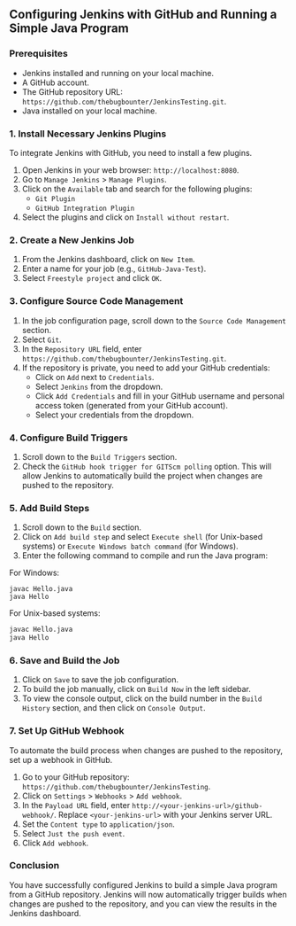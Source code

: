 
## Configuring Jenkins with GitHub and Running a Simple Java Program

### Prerequisites
- Jenkins installed and running on your local machine.
- A GitHub account.
- The GitHub repository URL: `https://github.com/thebugbounter/JenkinsTesting.git`.
- Java installed on your local machine.

### 1. Install Necessary Jenkins Plugins
To integrate Jenkins with GitHub, you need to install a few plugins.

1. Open Jenkins in your web browser: `http://localhost:8080`.
2. Go to `Manage Jenkins` > `Manage Plugins`.
3. Click on the `Available` tab and search for the following plugins:
   - `Git Plugin`
   - `GitHub Integration Plugin`
4. Select the plugins and click on `Install without restart`.

### 2. Create a New Jenkins Job

1. From the Jenkins dashboard, click on `New Item`.
2. Enter a name for your job (e.g., `GitHub-Java-Test`).
3. Select `Freestyle project` and click `OK`.

### 3. Configure Source Code Management

1. In the job configuration page, scroll down to the `Source Code Management` section.
2. Select `Git`.
3. In the `Repository URL` field, enter `https://github.com/thebugbounter/JenkinsTesting.git`.
4. If the repository is private, you need to add your GitHub credentials:
   - Click on `Add` next to `Credentials`.
   - Select `Jenkins` from the dropdown.
   - Click `Add Credentials` and fill in your GitHub username and personal access token (generated from your GitHub account).
   - Select your credentials from the dropdown.

### 4. Configure Build Triggers

1. Scroll down to the `Build Triggers` section.
2. Check the `GitHub hook trigger for GITScm polling` option. This will allow Jenkins to automatically build the project when changes are pushed to the repository.

### 5. Add Build Steps

1. Scroll down to the `Build` section.
2. Click on `Add build step` and select `Execute shell` (for Unix-based systems) or `Execute Windows batch command` (for Windows).
3. Enter the following command to compile and run the Java program:

For Windows:
```batch
javac Hello.java
java Hello
```

For Unix-based systems:
```sh
javac Hello.java
java Hello
```

### 6. Save and Build the Job

1. Click on `Save` to save the job configuration.
2. To build the job manually, click on `Build Now` in the left sidebar.
3. To view the console output, click on the build number in the `Build History` section, and then click on `Console Output`.

### 7. Set Up GitHub Webhook

To automate the build process when changes are pushed to the repository, set up a webhook in GitHub.

1. Go to your GitHub repository: `https://github.com/thebugbounter/JenkinsTesting`.
2. Click on `Settings` > `Webhooks` > `Add webhook`.
3. In the `Payload URL` field, enter `http://<your-jenkins-url>/github-webhook/`. Replace `<your-jenkins-url>` with your Jenkins server URL.
4. Set the `Content type` to `application/json`.
5. Select `Just the push event`.
6. Click `Add webhook`.

### Conclusion

You have successfully configured Jenkins to build a simple Java program from a GitHub repository. Jenkins will now automatically trigger builds when changes are pushed to the repository, and you can view the results in the Jenkins dashboard.
